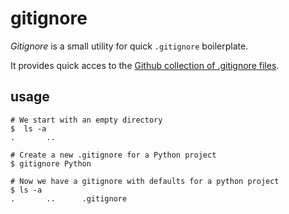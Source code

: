# gitignore

_Gitignore_ is a small utility for quick `.gitignore` boilerplate.

It provides quick acces to the [Github collection of .gitignore
files](https://github.com/github/gitignore).

## usage

```
# We start with an empty directory
$  ls -a
.		..

# Create a new .gitignore for a Python project
$ gitignore Python

# Now we have a gitignore with defaults for a python project
$ ls -a
.		..		.gitignore
```

